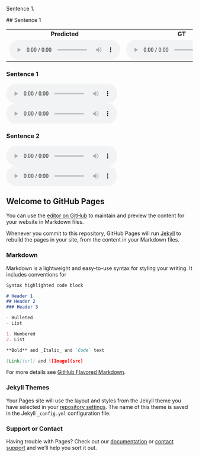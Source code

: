 <p class="text">Sentence 1.</p>
## Sentence 1
<table>
  <tbody>
    <tr>
      <td style="text-align: center"><b>Predicted</b></td>
      <td style="text-align: center"><b>GT</b></td>
    </tr>
    <tr>
      <td style="text-align: center"><audio src="audio.mp3" controls="" preload=""></audio></td>
      <td style="text-align: center"><audio src="audio.mp3" controls="" preload=""></audio></td>
    </tr>
  </tbody>
</table>

### Sentence 1
<audio id="player" controls>
  <source src="audio.mp3" type="audio/mp3" />
  <track kind="captions" label="English captions" src="Captions.vtt" srclang="en" default />
</audio>




<audio id="player" controls>
  <source src="audio.mp3" type="audio/mp3" />
</audio>

### Sentence 2
<audio id="player" controls>
  <source src="audio.mp3" type="audio/mp3" />
  <source src="s1_s1_02.wav" type="audio/wav" />
</audio>




<audio id="player" controls>
  <source src="audio.mp3" type="audio/mp3" />
  <source src="s1_s1_02.wav" type="audio/wav" />
</audio>

## Welcome to GitHub Pages

You can use the [editor on GitHub](https://github.com/bheshaj96/TTS-Project/edit/main/README.md) to maintain and preview the content for your website in Markdown files.

Whenever you commit to this repository, GitHub Pages will run [Jekyll](https://jekyllrb.com/) to rebuild the pages in your site, from the content in your Markdown files.

### Markdown

Markdown is a lightweight and easy-to-use syntax for styling your writing. It includes conventions for

```markdown
Syntax highlighted code block

# Header 1
## Header 2
### Header 3

- Bulleted
- List

1. Numbered
2. List

**Bold** and _Italic_ and `Code` text

[Link](url) and ![Image](src)
```

For more details see [GitHub Flavored Markdown](https://guides.github.com/features/mastering-markdown/).

### Jekyll Themes

Your Pages site will use the layout and styles from the Jekyll theme you have selected in your [repository settings](https://github.com/bheshaj96/TTS-Project/settings/pages). The name of this theme is saved in the Jekyll `_config.yml` configuration file.

### Support or Contact

Having trouble with Pages? Check out our [documentation](https://docs.github.com/categories/github-pages-basics/) or [contact support](https://support.github.com/contact) and we’ll help you sort it out.
